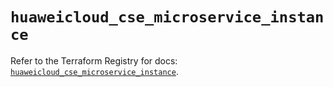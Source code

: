 # `huaweicloud_cse_microservice_instance`

Refer to the Terraform Registry for docs: [`huaweicloud_cse_microservice_instance`](https://registry.terraform.io/providers/huaweicloud/huaweicloud/1.71.1/docs/resources/cse_microservice_instance).
